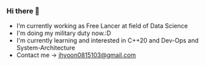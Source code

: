 ### Hi there 👋

- I’m currently working as Free Lancer at field of Data Science
- I'm doing my military duty now.:D
- I'm currently learning and interested in C++20 and Dev-Ops and System-Architecture
- Contact me -> jhyoon0815103@gmail.com
